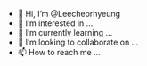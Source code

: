 - 👋 Hi, I’m @Leecheorhyeung
- 👀 I’m interested in ...
- 🌱 I’m currently learning ...
- 💞️ I’m looking to collaborate on ...
- 📫 How to reach me ...

<!---
Leecheorhyeung/Leecheorhyeung is a ✨ special ✨ repository because its `README.md` (this file) appears on your GitHub profile.
You can click the Preview link to take a look at your changes.
--->
